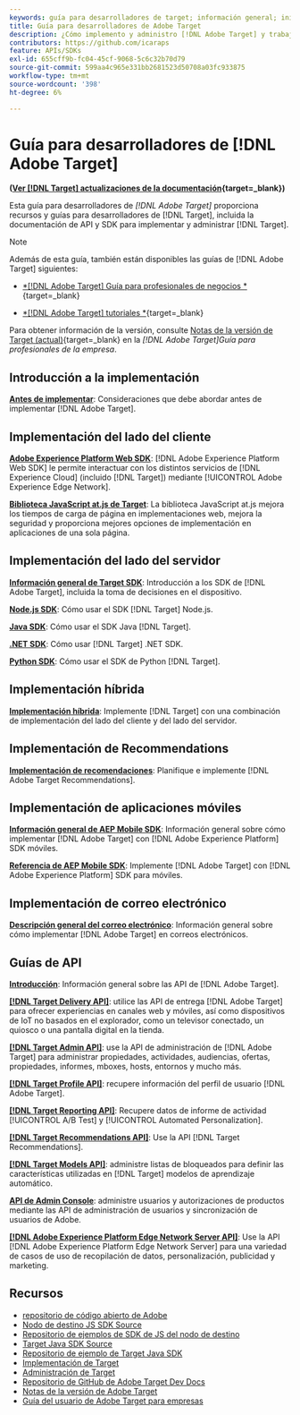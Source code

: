 ```yaml
---
keywords: guía para desarrolladores de target; información general; inicio
title: Guía para desarrolladores de Adobe Target
description: ¿Cómo implemento y administro [!DNL Adobe Target] y trabajo con sus API y SDK?
contributors: https://github.com/icaraps
feature: APIs/SDKs
exl-id: 655cff9b-fc04-45cf-9068-5c6c32b70d79
source-git-commit: 599aa4c965e331bb2681523d50708a03fc933875
workflow-type: tm+mt
source-wordcount: '398'
ht-degree: 6%

---
```


# Guía para desarrolladores de [!DNL Adobe Target]

**([Ver [!DNL Target] actualizaciones de la documentación](https://experienceleague.adobe.com/docs/target/using/release-notes/doc-change.html){target=_blank})**

Esta guía para desarrolladores de *[!DNL Adobe Target]* proporciona recursos y guías para desarrolladores de [!DNL Target], incluida la documentación de API y SDK para implementar y administrar [!DNL Target].

>[!NOTE]
>
>Además de esta guía, también están disponibles las guías de [!DNL Adobe Target] siguientes:
>
>* [*[!DNL Adobe Target] Guía para profesionales de negocios *](https://experienceleague.adobe.com/docs/target/using/target-home.html?lang=es){target=_blank}
>
>* [*[!DNL Adobe Target] tutoriales *](https://experienceleague.adobe.com/docs/target-learn/tutorials/overview.html?lang=es){target=_blank}
>
>Para obtener información de la versión, consulte [Notas de la versión de Target (actual)](https://experienceleague.adobe.com/docs/target/using/release-notes/release-notes.html){target=_blank} en la *[!DNL Adobe Target]Guía para profesionales de la empresa*.

## Introducción a la implementación

**[Antes de implementar](/help/dev/before-implement/considerations-before-you-implement-target.md)**: Consideraciones que debe abordar antes de implementar [!DNL Adobe Target].

## Implementación del lado del cliente

[**Adobe Experience Platform Web SDK**](/help/dev/implement/client-side/aep-web-sdk/aep-web-sdk-overview.md): [!DNL Adobe Experience Platform Web SDK] le permite interactuar con los distintos servicios de [!DNL Experience Cloud] (incluido [!DNL Target]) mediante [!UICONTROL Adobe Experience Edge Network].

[**Biblioteca JavaScript at.js de Target**](/help/dev/implement/client-side/overview.md): La biblioteca JavaScript at.js mejora los tiempos de carga de página en implementaciones web, mejora la seguridad y proporciona mejores opciones de implementación en aplicaciones de una sola página.

## Implementación del lado del servidor

[**Información general de Target SDK**](implement/server-side/server-side-overview.md): Introducción a los SDK de [!DNL Adobe Target], incluida la toma de decisiones en el dispositivo.

[**Node.js SDK**](implement/server-side/node-js/overview.md): Cómo usar el SDK [!DNL Target] Node.js.

[**Java SDK**](implement/server-side/java/overview.md): Cómo usar el SDK Java [!DNL Target].

[**.NET SDK**](implement/server-side/net/overview.md): Cómo usar [!DNL Target] .NET SDK.

[**Python SDK**](implement/server-side/python/overview.md): Cómo usar el SDK de Python [!DNL Target].

## Implementación híbrida

[**Implementación híbrida**](implement/hybrid/hybrid-overview.md): Implemente [!DNL Target] con una combinación de implementación del lado del cliente y del lado del servidor.

## Implementación de Recommendations

[**Implementación de recomendaciones**](implement/recommendations/recommendations.md): Planifique e implemente [!DNL Adobe Target Recommendations].

## Implementación de aplicaciones móviles

[**Información general de AEP Mobile SDK**](implement/mobile/overview.md): Información general sobre cómo implementar [!DNL Adobe Target] con [!DNL Adobe Experience Platform] SDK móviles.

[**Referencia de AEP Mobile SDK**](https://developer.adobe.com/client-sdks/documentation/): Implemente [!DNL Adobe Target] con [!DNL Adobe Experience Platform] SDK para móviles.

## Implementación de correo electrónico

[**Descripción general del correo electrónico**](implement/email/overview.md): Información general sobre cómo implementar [!DNL Adobe Target] en correos electrónicos.

## Guías de API

[**Introducción**](before-administer/target-api-overview.md): Información general sobre las API de [!DNL Adobe Target].

[**[!DNL Target Delivery API]**](/help/dev/implement/delivery-api/overview.md): utilice las API de entrega [!DNL Adobe Target] para ofrecer experiencias en canales web y móviles, así como dispositivos de IoT no basados en el explorador, como un televisor conectado, un quiosco o una pantalla digital en la tienda.

[**[!DNL Target Admin API]**](administer/admin-api/admin-api-overview-new.md): use la API de administración de [!DNL Adobe Target] para administrar propiedades, actividades, audiencias, ofertas, propiedades, informes, mboxes, hosts, entornos y mucho más.

[**[!DNL Target Profile API]**](/help/dev/administer/profile-api/profiles-api.md): recupere información del perfil de usuario [!DNL Adobe Target].

[**[!DNL Target Reporting API]**](https://developer.adobe.com/target/administer/admin-api/#tag/Reports): Recupere datos de informe de actividad [!UICONTROL A/B Test] y [!UICONTROL Automated Personalization].

[**[!DNL Target Recommendations API]**](https://developer.adobe.com/target/administer/recommendations-api/): Use la API [!DNL Target Recommendations].

[**[!DNL Target Models API]**](administer/models-api/models-api-overview.md): administre listas de bloqueados para definir las características utilizadas en [!DNL Target] modelos de aprendizaje automático.

[**API de Admin Console**](https://developer.adobe.com/umapi/): administre usuarios y autorizaciones de productos mediante las API de administración de usuarios y sincronización de usuarios de Adobe.

[**[!DNL Adobe Experience Platform Edge Network Server API]**](https://experienceleague.adobe.com/docs/experience-platform/edge-network-server-api/overview.html): Use la API [!DNL Adobe Experience Platform Edge Network Server] para una variedad de casos de uso de recopilación de datos, personalización, publicidad y marketing.

## Recursos

* [repositorio de código abierto de Adobe](https://github.com/adobe)
* [Nodo de destino JS SDK Source](https://github.com/adobe/target-nodejs-sdk)
* [Repositorio de ejemplos de SDK de JS del nodo de destino](https://github.com/adobe/target-nodejs-sdk-samples)
* [Target Java SDK Source](https://github.com/adobe/target-java-sdk)
* [Repositorio de ejemplo de Target Java SDK](https://github.com/adobe/target-java-sdk-samples)
* [Implementación de Target](./before-implement/prepare-to-implement-target.md)
* [Administración de Target](./before-administer/target-api-overview.md)
* [Repositorio de GitHub de Adobe Target Dev Docs](https://github.com/AdobeDocs/target-developers)
* [Notas de la versión de Adobe Target](https://experienceleague.adobe.com/docs/target/using/release-notes/release-notes.html)
* [Guía del usuario de Adobe Target para empresas](https://experienceleague.adobe.com/docs/target/using/target-home.html?lang=es)


